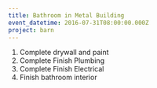 ```yaml
---
title: Bathroom in Metal Building
event_datetime: 2016-07-31T08:00:00.000Z
project: barn
---
```



1. Complete drywall and paint
2. Complete Finish Plumbing
3. Complete Finish Electrical
4. Finish bathroom interior